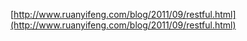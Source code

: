 [http://www.ruanyifeng.com/blog/2011/09/restful.html](http://www.ruanyifeng.com/blog/2011/09/restful.html)